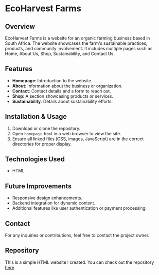 # EcoHarvest Farms

## Overview
EcoHarvest Farms is a website for an organic farming business based in South Africa. The website showcases the farm's sustainable practices, products, and community involvement. It includes multiple pages such as Home, About Us, Shop, Sustainability, and Contact Us.

## Features
- **Homepage**: Introduction to the website.
- **About**: Information about the business or organization.
- **Contact**: Contact details and a form to reach out.
- **Shop**: A section showcasing products or services.
- **Sustainability**: Details about sustainability efforts.

## Installation & Usage
1. Download or clone the repository.
2. Open `homepage.html` in a web browser to view the site.
3. Ensure all linked files (CSS, images, JavaScript) are in the correct directories for proper display.

## Technologies Used
- HTML

## Future Improvements
- Responsive design enhancements.
- Backend integration for dynamic content.
- Additional features like user authentication or payment processing.

## Contact
For any inquiries or contributions, feel free to contact the project owner.

## Repository

This is a simple HTML website I created. You can check out the repository [here](https://github.com/your-username/your-repository).
